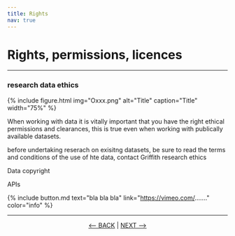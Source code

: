 ```yaml
---
title: Rights
nav: true
---
```

# Rights, permissions, licences

-----

### research data ethics

{% include figure.html img="Oxxx.png" alt="Title" caption="Title" width="75%" %}

When working with data it is vitally important that you have the right ethical permissions and clearances, this is true even when working with publically available datasets.

before undertaking reserach on exisitng datasets, be sure to read the terms and conditions of the use of hte data, contact Griffith research ethics 

Data copyright

APIs




{% include button.md text="bla bla bla" link="https://vimeo.com/......." color="info" %}

-----

<p align="center">
  <a href="https://griffithunilibrary.github.io/intro-text-mining-analysis/content/2-why.html"><-- BACK</a> |
  <a href="https://griffithunilibrary.github.io/intro-text-mining-analysis/content/4-build.html">NEXT --></a>
</p>
